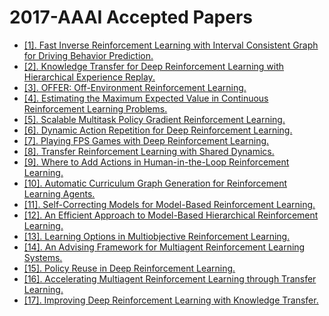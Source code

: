 # 2017-AAAI Accepted Papers

 - [[1]. Fast Inverse Reinforcement Learning with Interval Consistent Graph for Driving Behavior Prediction.](http://aaai.org/ocs/index.php/AAAI/AAAI17/paper/view/14918)
 - [[2]. Knowledge Transfer for Deep Reinforcement Learning with Hierarchical Experience Replay.](http://aaai.org/ocs/index.php/AAAI/AAAI17/paper/view/14478)
 - [[3]. OFFER: Off-Environment Reinforcement Learning.](http://aaai.org/ocs/index.php/AAAI/AAAI17/paper/view/14378)
 - [[4]. Estimating the Maximum Expected Value in Continuous Reinforcement Learning Problems.](http://aaai.org/ocs/index.php/AAAI/AAAI17/paper/view/14740)
 - [[5]. Scalable Multitask Policy Gradient Reinforcement Learning.](http://aaai.org/ocs/index.php/AAAI/AAAI17/paper/view/15002)
 - [[6]. Dynamic Action Repetition for Deep Reinforcement Learning.](http://aaai.org/ocs/index.php/AAAI/AAAI17/paper/view/14866)
 - [[7]. Playing FPS Games with Deep Reinforcement Learning.](http://aaai.org/ocs/index.php/AAAI/AAAI17/paper/view/14456)
 - [[8]. Transfer Reinforcement Learning with Shared Dynamics.](http://aaai.org/ocs/index.php/AAAI/AAAI17/paper/view/14315)
 - [[9]. Where to Add Actions in Human-in-the-Loop Reinforcement Learning.](http://aaai.org/ocs/index.php/AAAI/AAAI17/paper/view/15031)
 - [[10]. Automatic Curriculum Graph Generation for Reinforcement Learning Agents.](http://aaai.org/ocs/index.php/AAAI/AAAI17/paper/view/14961)
 - [[11]. Self-Correcting Models for Model-Based Reinforcement Learning.](http://aaai.org/ocs/index.php/AAAI/AAAI17/paper/view/14551)
 - [[12]. An Efficient Approach to Model-Based Hierarchical Reinforcement Learning.](http://aaai.org/ocs/index.php/AAAI/AAAI17/paper/view/14771)
 - [[13]. Learning Options in Multiobjective Reinforcement Learning.](http://aaai.org/ocs/index.php/AAAI/AAAI17/paper/view/14727)
 - [[14]. An Advising Framework for Multiagent Reinforcement Learning Systems.](http://aaai.org/ocs/index.php/AAAI/AAAI17/paper/view/14413)
 - [[15]. Policy Reuse in Deep Reinforcement Learning.](http://aaai.org/ocs/index.php/AAAI/AAAI17/paper/view/14504)
 - [[16]. Accelerating Multiagent Reinforcement Learning through Transfer Learning.](http://aaai.org/ocs/index.php/AAAI/AAAI17/paper/view/14217)
 - [[17]. Improving Deep Reinforcement Learning with Knowledge Transfer.](http://aaai.org/ocs/index.php/AAAI/AAAI17/paper/view/14787)
